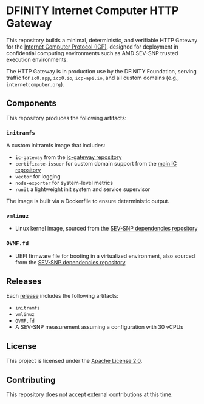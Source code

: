 # DFINITY Internet Computer HTTP Gateway

This repository builds a minimal, deterministic, and verifiable HTTP Gateway for the
[Internet Computer Protocol (ICP)](https://internetcomputer.org), designed for deployment
in confidential computing environments such as AMD SEV-SNP trusted execution environments.

The HTTP Gateway is in production use by the DFINITY Foundation, serving traffic for
`ic0.app`, `icp0.io`, `icp-api.io`, and all custom domains (e.g., `internetcomputer.org`).

## Components

This repository produces the following artifacts:

### `initramfs`

A custom initramfs image that includes:

- `ic-gateway` from the [ic-gateway repository](https://github.com/dfinity/ic-gateway)
- `certificate-issuer` for custom domain support from the [main IC repository](https://github.com/dfinity/ic/tree/master/rs/boundary_node/certificate_issuance/certificate_issuer)
- `vector` for logging
- `node-exporter` for system-level metrics
- `runit` a lightweight init system and service supervisor

The image is built via a Dockerfile to ensure deterministic output.

### `vmlinuz`

- Linux kernel image, sourced from the [SEV-SNP dependencies repository](https://github.com/dfinity/sev-snp-deps)

### `OVMF.fd`

- UEFI firmware file for booting in a virtualized environment, also sourced from the [SEV-SNP dependencies repository](https://github.com/dfinity/sev-snp-deps)

## Releases

Each [release](https://github.com/dfinity/http-gateway-release/releases) includes the following artifacts:

- `initramfs`
- `vmlinuz`
- `OVMF.fd`
- A SEV-SNP measurement assuming a configuration with 30 vCPUs

## License

This project is licensed under the [Apache License 2.0](LICENSE).

## Contributing

This repository does not accept external contributions at this time.
